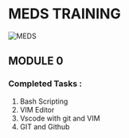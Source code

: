 # MEDS TRAINING

![MEDS](https://avatars.githubusercontent.com/u/166413978?s=200&v=4)

<p align="center">

## MODULE 0

### Completed Tasks :

1. Bash Scripting
2. VIM Editor
3. Vscode with git and VIM
4. GIT and Github